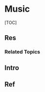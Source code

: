 # Music

[TOC]



## Res
### Related Topics



## Intro



## Ref
[83 【音乐风格分类 - 是诗啊 | 小红书 - 你的生活兴趣社区】 😆 Hw8Pzgj3EUntnLd 😆]: https://www.xiaohongshu.com/discovery/item/6571e7c90000000006021b0f?source=webshare&xhsshare=pc_web&xsec_token=AB3VNvR9DLNoQaNEUQYLBHWTmQgMeOM5UliZP19Q_Q81U=&xsec_source=pc_share
